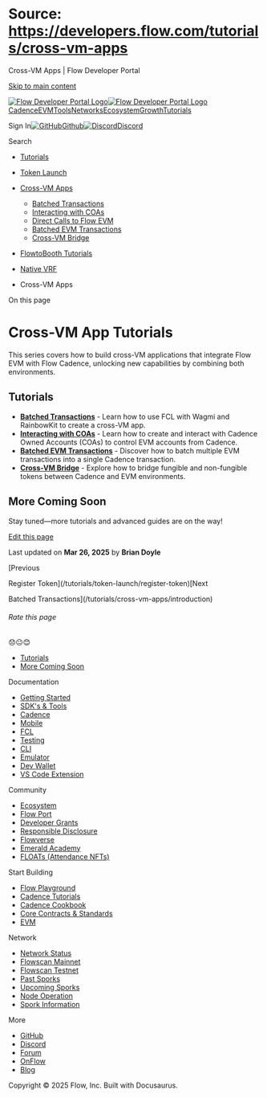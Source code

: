 # Source: https://developers.flow.com/tutorials/cross-vm-apps

Cross-VM Apps | Flow Developer Portal



[Skip to main content](#__docusaurus_skipToContent_fallback)

[![Flow Developer Portal Logo](/img/flow-docs-logo-dark.png)![Flow Developer Portal Logo](/img/flow-docs-logo-light.png)](/)[Cadence](/build/flow)[EVM](/evm/about)[Tools](/tools/clients)[Networks](/networks/flow-networks)[Ecosystem](/ecosystem)[Growth](/growth)[Tutorials](/tutorials)

Sign In[![GitHub]()Github](https://github.com/onflow)[![Discord]()Discord](https://discord.gg/flow)

Search

* [Tutorials](/tutorials)
* [Token Launch](/tutorials/token-launch)
* [Cross-VM Apps](/tutorials/cross-vm-apps)

  + [Batched Transactions](/tutorials/cross-vm-apps/introduction)
  + [Interacting with COAs](/tutorials/cross-vm-apps/interacting-with-coa)
  + [Direct Calls to Flow EVM](/tutorials/cross-vm-apps/direct-calls)
  + [Batched EVM Transactions](/tutorials/cross-vm-apps/batched-evm-transactions)
  + [Cross-VM Bridge](/tutorials/cross-vm-apps/vm-bridge)
* [FlowtoBooth Tutorials](/tutorials/flowtobooth)
* [Native VRF](/tutorials/native-vrf)

* Cross-VM Apps

On this page

# Cross-VM App Tutorials

This series covers how to build cross-VM applications that integrate Flow EVM with Flow Cadence, unlocking new capabilities by combining both environments.

## Tutorials[​](#tutorials "Direct link to Tutorials")

* **[Batched Transactions](/tutorials/cross-vm-apps/introduction)** - Learn how to use FCL with Wagmi and RainbowKit to create a cross-VM app.
* **[Interacting with COAs](/tutorials/cross-vm-apps/interacting-with-coa)** - Learn how to create and interact with Cadence Owned Accounts (COAs) to control EVM accounts from Cadence.
* **[Batched EVM Transactions](/tutorials/cross-vm-apps/batched-evm-transactions)** - Discover how to batch multiple EVM transactions into a single Cadence transaction.
* **[Cross-VM Bridge](/tutorials/cross-vm-apps/vm-bridge)** - Explore how to bridge fungible and non-fungible tokens between Cadence and EVM environments.

## More Coming Soon[​](#more-coming-soon "Direct link to More Coming Soon")

Stay tuned—more tutorials and advanced guides are on the way!

[Edit this page](https://github.com/onflow/docs/tree/main/docs/tutorials/cross-vm-apps/index.md)

Last updated on **Mar 26, 2025** by **Brian Doyle**

[Previous

Register Token](/tutorials/token-launch/register-token)[Next

Batched Transactions](/tutorials/cross-vm-apps/introduction)

###### Rate this page

😞😐😊

* [Tutorials](#tutorials)
* [More Coming Soon](#more-coming-soon)

Documentation

* [Getting Started](/build/getting-started/contract-interaction)
* [SDK's & Tools](/tools)
* [Cadence](https://cadence-lang.org/docs/)
* [Mobile](/build/guides/mobile/overview)
* [FCL](/tools/clients/fcl-js)
* [Testing](/build/smart-contracts/testing)
* [CLI](/tools/flow-cli)
* [Emulator](/tools/emulator)
* [Dev Wallet](https://github.com/onflow/fcl-dev-wallet)
* [VS Code Extension](/tools/vscode-extension)

Community

* [Ecosystem](/ecosystem)
* [Flow Port](https://port.onflow.org/)
* [Developer Grants](https://github.com/onflow/developer-grants)
* [Responsible Disclosure](https://flow.com/flow-responsible-disclosure)
* [Flowverse](https://www.flowverse.co/)
* [Emerald Academy](https://academy.ecdao.org/)
* [FLOATs (Attendance NFTs)](https://floats.city/)

Start Building

* [Flow Playground](https://play.flow.com/)
* [Cadence Tutorials](https://cadence-lang.org/docs/tutorial/first-steps)
* [Cadence Cookbook](https://open-cadence.onflow.org)
* [Core Contracts & Standards](/build/core-contracts)
* [EVM](/evm/about)

Network

* [Network Status](https://status.onflow.org/)
* [Flowscan Mainnet](https://flowdscan.io/)
* [Flowscan Testnet](https://testnet.flowscan.io/)
* [Past Sporks](/networks/node-ops/node-operation/past-sporks)
* [Upcoming Sporks](/networks/node-ops/node-operation/upcoming-sporks)
* [Node Operation](/networks/node-ops)
* [Spork Information](/networks/node-ops/node-operation/spork)

More

* [GitHub](https://github.com/onflow)
* [Discord](https://discord.gg/flow)
* [Forum](https://forum.onflow.org/)
* [OnFlow](https://onflow.org/)
* [Blog](https://flow.com/blog)

Copyright © 2025 Flow, Inc. Built with Docusaurus.